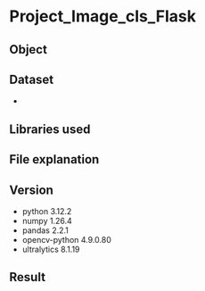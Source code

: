 # Project_Image_cls_Flask

## Object



## Dataset
-

## Libraries used


## File explanation



## Version

- python 3.12.2
- numpy 1.26.4
- pandas 2.2.1
- opencv-python 4.9.0.80
- ultralytics 8.1.19

## Result

